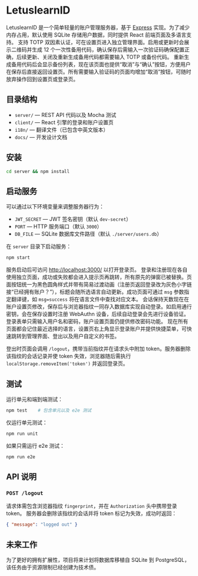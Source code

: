 # LetuslearnID

LetuslearnID 是一个简单轻量的账户管理服务器，基于 [Express](https://expressjs.com/) 实现。为了减少内存占用，默认使用 SQLite 存储用户数据，同时提供 React 前端页面及多语言支持。
支持 TOTP 双因素认证，可在设置页进入独立管理界面。启用或更新时会展示二维码并生成 12 个一次性备用代码，确认保存后需输入一次验证码确保配置正确，后续更新、关闭及重新生成备用代码都需要输入 TOTP 或备份代码。
重新生成备用代码后会显示备份列表，现在该页面也提供“取消”与“确认”按钮，方便用户在保存后直接返回设置页。所有需要输入验证码的页面均增加“取消”按钮，可随时放弃操作回到设置页或登录页。

## 目录结构

- `server/` — REST API 代码以及 Mocha 测试
- `client/` — React 引擎的登录和账户设置页
- `i18n/` — 翻译文件（已包含中英文版本）
- `docs/` — 开发设计文档

## 安装

```bash
cd server && npm install
```

## 启动服务

可以通过以下环境变量来调整服务器行为：

- `JWT_SECRET` — JWT 签名密钥（默认 `dev-secret`）
- `PORT` — HTTP 服务端口（默认 `3000`）
- `DB_FILE` — SQLite 数据库文件路径（默认 `./server/users.db`）

在 `server` 目录下启动服务：

```bash
npm start
```

服务启动后可访问 [http://localhost:3000/](http://localhost:3000/) 以打开登录页。
登录和注册现在各自使用独立页面，成功或失败都会进入提示页再跳转，所有原先的弹窗已被替换。页面按钮统一为黑色圆角样式并带有简易过渡动画（注册页返回登录改为灰色小字链接“已经拥有账户？”），标题会随所选语言自动更新。成功页面可通过 `msg` 参数指定翻译键，如 `msg=success` 将在语言文件中查找对应文本。
会话保持天数现在在账户设置页修改，保存后与浏览器指纹一同存入数据库实现自动登录。如启用通行密钥，会在保存设置时注册 WebAuthn 设备，后续自动登录会先进行设备验证。登录表单只需输入用户名和密码，账户设置页面仍提供修改密码功能。
现在所有页面都会记住最近选择的语言，设置页右上角显示登录账户并提供快捷菜单，可快速跳转到管理界面、登出以及用户自定义的书签。

登出时页面会调用 `/logout`，携带当前指纹并在请求头中附加 token。服务器删除该指纹的会话记录并使 token 失效，浏览器随后需执行 `localStorage.removeItem('token')` 并返回登录页。

## 测试

运行单元和端到端测试：

```bash
npm test    # 包含单元以及 e2e 测试
```

仅运行单元测试：

```bash
npm run unit
```

如果只需运行 e2e 测试：

```bash
npm run e2e
```

## API 说明

### `POST /logout`

请求体需包含浏览器指纹 `fingerprint`，并在 `Authorization` 头中携带登录 token。
服务器会删除该指纹的会话并将 token 标记为失效，成功时返回：

```json
{ "message": "logged out" }
```

## 未来工作

为了更好的拥有扩展性，项目将来计划将数据库移植自 SQLite 到 PostgreSQL，该任务由于资源限制已经创建为技术债。
